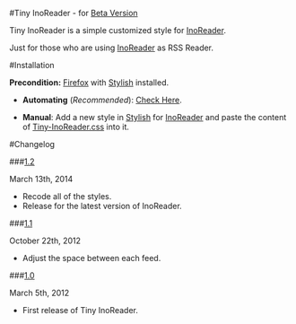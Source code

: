 #Tiny InoReader - for [Beta Version](https://beta.inoreader.com)

Tiny InoReader is a simple customized style for [InoReader](https://www.inoreader.com).

Just for those who are using [InoReader](https://www.inoreader.com) as RSS Reader.

#Installation

**Precondition:** [Firefox](https://www.mozilla.org/en-US/firefox/new/) with [Stylish](https://addons.mozilla.org/en-US/firefox/addon/stylish/) installed.

- **Automating** (*Recommended*): [Check Here](http://userstyles.org/styles/90123/jack-s-tiny-inoreader).

- **Manual**: Add a new style in [Stylish](https://addons.mozilla.org/en-US/firefox/addon/stylish/) for [InoReader](https://www.inoreader.com) and paste the content of [Tiny-InoReader.css](/Tiny-InoReader.css) into it.

#Changelog

###<a href="#changelog-1.2" id="changelog-1.2">1.2</a>

March 13th, 2014

- Recode all of the styles.
- Release for the latest version of InoReader.

###<a href="#changelog-1.1" id="changelog-1.1">1.1</a>

October 22th, 2012

- Adjust the space between each feed.

###<a href="#changelog-1.0" id="changelog-1.0">1.0</a>

March 5th, 2012

- First release of Tiny InoReader.